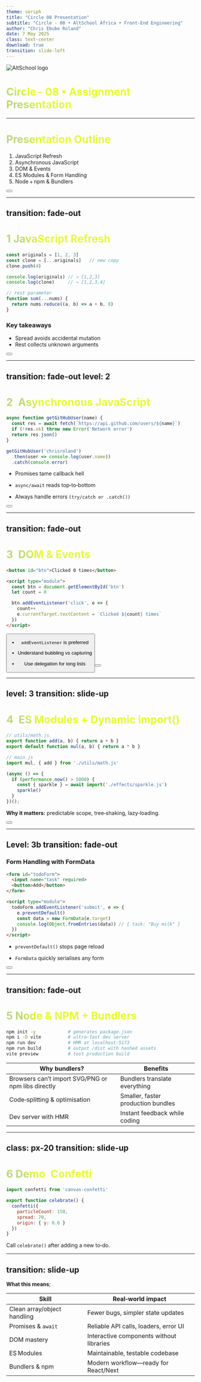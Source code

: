 ```yaml
---
theme: seriph           
title: "Circle 08 Presentation"
subtitle: "Circle - 08 • AltSchool Africa • Front‑End Engineering"
author: "Chris Ebube Roland"
date: 7 May 2025
class: text-center 
download: true          
transition: slide-left
---
```


<img src="./unnamed (1).jpg" alt="AltSchool logo" class="w-32 mx-auto mb-4" />

# Circle - 08 • Assignment Presentation

---

<script setup>
import Button from './components/Button.vue'
</script>

# Presentation Outline
1. JavaScript Refresh  
2. Asynchronous JavaScript  
3. DOM & Events  
4. ES Modules & Form Handling  
5. Node + npm & Bundlers  

<div class="abs-br m-6 text-xl">
  <button @click="$slidev.nav.openInEditor()" title="Open in Editor" class="slidev-icon-btn">
    <carbon:edit />
  </button>
  <a href="https://github.com/AltShcool/Circle-08-Presentation" target="_blank" class="slidev-icon-btn">
    <carbon:logo-github />
  </a>
</div>

<style>
h1 {
  background-color:rgb(182, 154, 43);
  background-image: linear-gradient(45deg,rgb(189, 214, 124) 10%,rgb(230, 250, 53) 20%);
  background-size: 100%;
  -webkit-background-clip: text;
  -moz-background-clip: text;
  -webkit-text-fill-color: transparent;
  -moz-text-fill-color: transparent;
}
</style>

---
transition: fade-out
---


# 1 JavaScript Refresh

```js {monaco}
const originals = [1, 2, 3]
const clone = [...originals]   // new copy
clone.push(4)

console.log(originals) // → [1,2,3]
console.log(clone)     // → [1,2,3,4]

// rest parameter
function sum(...nums) {
  return nums.reduce((a, b) => a + b, 0)
}
```

### Key takeaways
- Spread avoids accidental mutation
- Rest collects unknown arguments

<div class="abs-br m-6 text-xl">
  <button @click="$slidev.nav.openInEditor()" title="Open in Editor" class="slidev-icon-btn">
    <carbon:edit />
  </button>
  <a href="https://github.com/AltShcool/Circle-08-Presentation" target="_blank" class="slidev-icon-btn">
    <carbon:logo-github />
  </a>
</div>

<style>
h1 {
  background-color: #2B90B6;
  background-image: linear-gradient(45deg,rgb(189, 214, 124) 10%,rgb(230, 250, 53) 20%);
  background-size: 100%;
  -webkit-background-clip: text;
  -moz-background-clip: text;
  -webkit-text-fill-color: transparent;
  -moz-text-fill-color: transparent;
}
</style>

---
transition: fade-out
level: 2
---

# 2 Asynchronous JavaScript
```js {monaco-run}
async function getGitHubUser(name) {
  const res = await fetch(`https://api.github.com/users/${name}`)
  if (!res.ok) throw new Error('Network error')
  return res.json()
}

getGitHubUser('chrisroland')
  .then(user => console.log(user.name))
  .catch(console.error)
```

- Promises tame callback hell

- `async/await` reads top‑to‑bottom

- Always handle errors `(try/catch or .catch())`

<div class="abs-br m-6 text-xl">
  <button @click="$slidev.nav.openInEditor()" title="Open in Editor" class="slidev-icon-btn">
    <carbon:edit />
  </button>
  <a href="https://github.com/AltShcool/Circle-08-Presentation" target="_blank" class="slidev-icon-btn">
    <carbon:logo-github />
  </a>
</div>

<style>
h1 {
  background-color: #2B90B6;
  background-image: linear-gradient(45deg,rgb(189, 214, 124) 10%,rgb(230, 250, 53) 20%);
  background-size: 100%;
  -webkit-background-clip: text;
  -moz-background-clip: text;
  -webkit-text-fill-color: transparent;
  -moz-text-fill-color: transparent;
}
</style>

---
transition: fade-out
---

# 3 DOM & Events
```html {monaco}
<button id="btn">Clicked 0 times</button>

<script type="module">
  const btn = document.getElementById('btn')
  let count = 0

  btn.addEventListener('click', e => {
    count++
    e.currentTarget.textContent = `Clicked ${count} times`
  })
</script>
```

<Button />

- `addEventListener` is preferred

- Understand bubbling vs capturing

- Use delegation for long lists

<div class="abs-br m-6 text-xl">
  <button @click="$slidev.nav.openInEditor()" title="Open in Editor" class="slidev-icon-btn">
    <carbon:edit />
  </button>
  <a href="https://github.com/AltShcool/Circle-08-Presentation" target="_blank" class="slidev-icon-btn">
    <carbon:logo-github />
  </a>
</div>

<style>
  h1 {
  background-color: #2B90B6;
  background-image: linear-gradient(45deg,rgb(189, 214, 124) 10%,rgb(230, 250, 53) 20%);
  background-size: 100%;
  -webkit-background-clip: text;
  -moz-background-clip: text;
  -webkit-text-fill-color: transparent;
  -moz-text-fill-color: transparent;
}

.footnotes-sep {
  @apply mt-5 opacity-10;
}
.footnotes {
  @apply text-sm opacity-75;
}
.footnote-backref {
  display: none;
}
</style>

---
level: 3
transition: slide-up
---

# 4 ES Modules + Dynamic import()
```js
// utils/math.js
export function add(a, b) { return a + b }
export default function mul(a, b) { return a * b }

// main.js
import mul, { add } from './utils/math.js'

(async () => {
  if (performance.now() > 5000) {
    const { sparkle } = await import('./effects/sparkle.js')
    sparkle()
  }
})();
```

**Why it matters:** predictable scope, tree‑shaking, lazy‑loading.

<div class="abs-br m-6 text-xl">
  <button @click="$slidev.nav.openInEditor()" title="Open in Editor" class="slidev-icon-btn">
    <carbon:edit />
  </button>
  <a href="https://github.com/AltShcool/Circle-08-Presentation" target="_blank" class="slidev-icon-btn">
    <carbon:logo-github />
  </a>
</div>

<style>
h1 {
  background-color: #2B90B6;
  background-image: linear-gradient(45deg,rgb(189, 214, 124) 10%,rgb(230, 250, 53) 20%);
  background-size: 100%;
  -webkit-background-clip: text;
  -moz-background-clip: text;
  -webkit-text-fill-color: transparent;
  -moz-text-fill-color: transparent;
}
</style>

---
Level: 3b
transition: fade-out
---

### Form Handling with FormData
```html {monaco}
<form id="todoForm">
  <input name="task" required>
  <button>Add</button>
</form>

<script type="module">
  todoForm.addEventListener('submit', e => {
    e.preventDefault()
    const data = new FormData(e.target)
    console.log(Object.fromEntries(data)) // { task: "Buy milk" }
  })
</script>
```

- `preventDefault()` stops page reload

- `FormData` quickly serialises any form

<div class="abs-br m-6 text-xl">
  <button @click="$slidev.nav.openInEditor()" title="Open in Editor" class="slidev-icon-btn">
    <carbon:edit />
  </button>
  <a href="https://github.com/AltShcool/Circle-08-Presentation" target="_blank" class="slidev-icon-btn">
    <carbon:logo-github />
  </a>
</div> 

---
transition: fade-out
---

# 5 Node & NPM + Bundlers

```bash
npm init -y            # generates package.json
npm i -D vite          # ultra‑fast dev server
npm run dev            # HMR at localhost:5173
npm run build          # output /dist with hashed assets
vite preview           # test production build
```

| Why bundlers?                                      | Benefits                           |
| -------------------------------------------------- | ---------------------------------- |
| Browsers can’t import SVG/PNG or npm libs directly | Bundlers translate everything      |
| Code‑splitting & optimisation                      | Smaller, faster production bundles |
| Dev server with HMR                                | Instant feedback while coding      |

---
class: px-20
transition: slide-up
---

# 6 Demo Confetti
```js
import confetti from 'canvas-confetti'

export function celebrate() {
  confetti({
    particleCount: 150,
    spread: 70,
    origin: { y: 0.6 }
  })
}
```

Call `celebrate()` after adding a new to‑do.

---
transition: slide-up
---

**What this means**;

| Skill                       | Real‑world impact                        |
| --------------------------- | ---------------------------------------- |
| Clean array/object handling | Fewer bugs, simpler state updates        |
| Promises & `await`          | Reliable API calls, loaders, error UI    |
| DOM mastery                 | Interactive components without libraries |
| ES Modules                  | Maintainable, testable codebase          |
| Bundlers & npm              | Modern workflow—ready for React/Next     |
